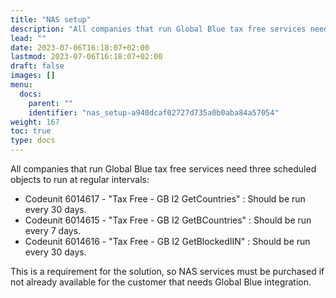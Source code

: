 ```yaml
---
title: "NAS setup"
description: "All companies that run Global Blue tax free services need three scheduled objects listed in this article to run at regular intervals."
lead: ""
date: 2023-07-06T16:18:07+02:00
lastmod: 2023-07-06T16:18:07+02:00
draft: false
images: []
menu:
  docs:
    parent: ""
    identifier: "nas_setup-a940dcaf02727d735a0b0aba84a57054"
weight: 167
toc: true
type: docs
---
```


All companies that run Global Blue tax free services need three scheduled objects to run at regular intervals:

- Codeunit 6014617 - "Tax Free - GB I2 GetCountries" : Should be run every 30 days.
- Codeunit 6014615 - "Tax Free - GB I2 GetBCountries" : Should be run every 7 days.
- Codeunit 6014616 - "Tax Free - GB I2 GetBlockedIIN" : Should be run every 30 days.


This is a requirement for the solution, so NAS services must be purchased if not already available for the customer that needs Global Blue integration.
